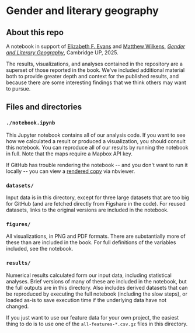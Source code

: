 # Gender and literary geography

## About this repo

A notebook in support of [Elizabeth F. Evans](https://wayne.edu/people/gz0955) and [Matthew Wilkens](https://infosci.cornell.edu/content/wilkens), [_Gender and Literary Geography_](https://www.cambridge.org/core/elements/abs/gender-and-literary-geography/911FD1826C98AEAF6A12F42F05466788), Cambridge UP, 2025.

The results, visualizations, and analyses contained in the repository are a superset of those reported in the book. We've included additional material both to provide greater depth and context for the published results, and because there are some interesting findings that we think others may want to pursue.

## Files and directories

### `./notebook.ipynb`

This Jupyter notebook contains all of our analysis code. If you want to see how we calculated a result or produced a visualization, you should consult this notebook. You can reproduce all of our results by running the notebook in full. Note that the maps require a Mapbox API key.

If GitHub has trouble rendering the notebook -- and you don't want to run it locally -- you can view a [rendered copy](https://nbviewer.org/github/wilkens/gender-and-literary-geography/blob/main/notebook.ipynb) via nbviewer.

### `datasets/`

Input data is in this directory, except for three large datasets that are too big for GitHub (and are fetched directly from Figshare in the code). For reused datasets, links to the original versions are included in the notebook.

### `figures/`

All visualizations, in PNG and PDF formats. There are substantially more of these than are included in the book. For full definitions of the variables included, see the notebook.

### `results/`

Numerical results calculated form our input data, including statistical analyses. Brief versions of many of these are included in the notebook, but the full outputs are in this directory. Also includes derived datasets that can be reproduced by executing the full notebook (including the slow steps), or loaded as-is to save execution time if the underlying data have not changed.

If you just want to use our feature data for your own project, the easiest thing to do is to use one of the `all-features-*.csv.gz` files in this directory.